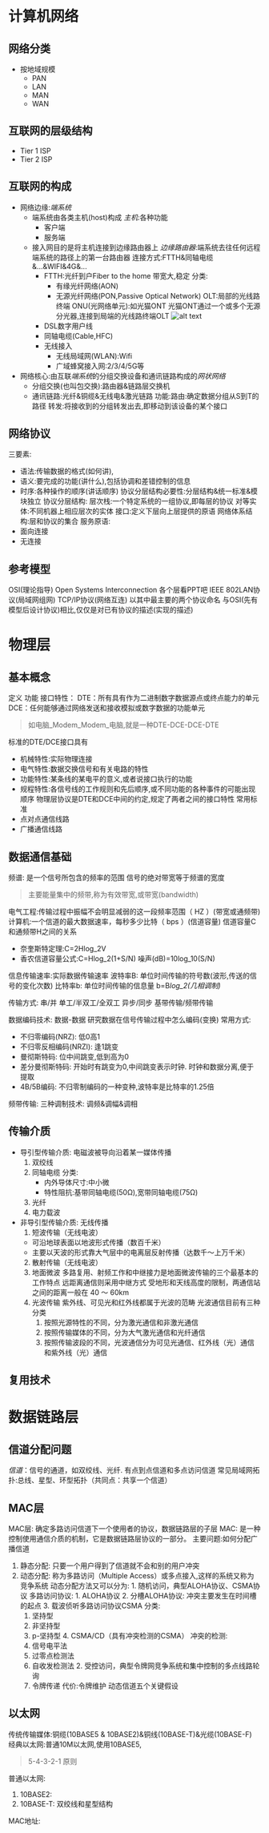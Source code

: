 # 计算机网络

## 网络分类

- 按地域规模
    - PAN
    - LAN
    - MAN
    - WAN

## 互联网的层级结构
- Tier 1 ISP
- Tier 2 ISP

## 互联网的构成 
- 网络边缘:*端系统*
  - 端系统由各类主机(host)构成
    *主机*:各种功能
    - 客户端
    - 服务端
  - 接入网目的是将主机连接到边缘路由器上
    *边缘路由器*:端系统去往任何远程端系统的路径上的第一台路由器
    连接方式:FTTH&同轴电缆&...&WIFI&4G&...
      - FTTH:光纤到户Fiber to the home
        带宽大,稳定
        分类: 
          - 有缘光纤网络(AON)
          - 无源光纤网络(PON,Passive Optical Network)
            OLT:局部的光线路终端
            ONU(光网络单元):如光猫ONT
            光猫ONT通过一个或多个无源分光器,连接到局端的光线路终端OLT
            ![alt text](image.png)
      - DSL数字用户线
      - 同轴电缆(Cable,HFC)
      - 无线接入
        - 无线局域网(WLAN):Wifi
        - 广域蜂窝接入网:2/3/4/5G等
- 网络核心:由互联*端系统*的分组交换设备和通讯链路构成的*网状网络*
    - 分组交换(也叫包交换):路由器&链路层交换机
    - 通讯链路:光纤&铜缆&无线电&激光链路
    功能:路由:确定数据分组从S到T的路径
        转发:将接收到的分组转发出去,即移动到该设备的某个接口

## 网络协议
三要素:
- 语法:传输数据的格式(如何讲),
- 语义:要完成的功能(讲什么),包括协调和差错控制的信息
- 时序:各种操作的顺序(讲话顺序)
协议分层结构必要性:分层结构&统一标准&模块独立
协议分层结构:
    层次栈:一个特定系统的一组协议,即每层的协议
    对等实体:不同机器上相应层次的实体
    接口:定义下层向上层提供的原语
    网络体系结构:层和协议的集合
服务原语:
- 面向连接
- 无连接

## 参考模型
OSI(理论指导)
    Open Systems Interconnection
    各个层看PPT吧
IEEE 802LAN协议(局域网组网)
TCP/IP协议(网络互连)
    以其中最主要的两个协议命名
    与OSI(先有模型后设计协议)相比,仅仅是对已有协议的描述(实现的描述)


# 物理层

## 基本概念
定义
功能
接口特性：
  DTE：所有具有作为二进制数字数据源点或终点能力的单元
  DCE：任何能够通过网络发送和接收模拟或数字数据的功能单元
  > 如电脑_Modem_Modem_电脑,就是一种DTE-DCE-DCE-DTE

  标准的DTE/DCE接口具有
  - 机械特性:实际物理连接
  - 电气特性:数据交换信号和有关电路的特性
  - 功能特性:某条线的某电平的意义,或者说接口执行的功能
  - 规程特性:各信号线的工作规则和先后顺序,或不同功能的各种事件的可能出现顺序
物理层协议是DTE和DCE中间的约定,规定了两者之间的接口特性
常用标准
  - 点对点通信线路
  - 广播通信线路

## 数据通信基础
频谱: 是一个信号所包含的频率的范围
信号的绝对带宽等于频谱的宽度
> 主要能量集中的频带,称为有效带宽,或带宽(bandwidth)

电气工程:传输过程中振幅不会明显减弱的这一段频率范围（ HZ ）(带宽或通频带)
计算机:一个信道的最大数据速率，每秒多少比特（ bps ）(信道容量)
信道容量C和通频带H之间的关系
   - 奈奎斯特定理:C=2Hlog_2V
   - 香农信道容量公式:C=Hlog_2(1+S/N)   噪声(dB)=10log_10(S/N)

信息传输速率:实际数据传输速率
  波特率B: 单位时间传输的符号数(波形,传送的信号的变化次数)
  比特率b: 单位时间传输的信息量   b=B*log_2(几相调制)*

传输方式:
  串/并
  单工/半双工/全双工
  异步/同步
  基带传输/频带传输

数据编码技术: 数据-数据
研究数据在信号传输过程中怎么编码(变换)
常用方式:
  - 不归零编码(NRZ): 低0高1
  - 不归零反相编码(NRZI): 逢1跳变
  - 曼彻斯特码: 位中间跳变,低到高为0
  - 差分曼彻斯特码: 开始时有跳变为0,中间跳变表示时钟. 
    时钟和数据分离,便于提取
  - 4B/5B编码: 不归零制编码的一种变种,波特率是比特率的1.25倍

频带传输:
三种调制技术: 调频&调幅&调相


## 传输介质
- 导引型传输介质: 电磁波被导向沿着某一媒体传播
  1. 双绞线
  2. 同轴电缆
    分类:
      - 内外导体尺寸:中小微
      - 特性阻抗:基带同轴电缆(50Ω),宽带同轴电缆(75Ω)
  3. 光纤
  4. 电力载波
- 非导引型传输介质: 无线传播
  1. 短波传输（无线电波）
    - 可沿地球表面以地波形式传播（数百千米）
    - 主要以天波的形式靠大气层中的电离层反射传播（达数千～上万千米）
  2. 散射传输（无线电波）
  3. 地面微波
    多路复用、射频工作和中继接力是地面微波传输的三个最基本的工作特点
    远距离通信则采用中继方式
    受地形和天线高度的限制，两通信站之间的距离一般在 40 ～ 60km
  4. 光波传输
    紫外线、可见光和红外线都属于光波的范畴
    光波通信目前有三种分类
     1. 按照光源特性的不同，分为激光通信和非激光通信
     2. 按照传输媒体的不同，分为大气激光通信和光纤通信
     3. 按照传输波段的不同，光波通信分为可见光通信、红外线（光）通信和紫外线（光）通信

## 复用技术




# 数据链路层

## 信道分配问题
*信道*：信号的通道，如双绞线、光纤. 有点到点信道和多点访问信道
常见局域网拓扑:总线、星型、环型拓扑（共同点：共享一个信道）

## MAC层
MAC层: 确定多路访问信道下一个使用者的协议，数据链路层的子层
MAC: 是一种控制使用通信介质的机制，它是数据链路层协议的一部分。
主要问题:如何分配广播信道
  1. 静态分配: 只要一个用户得到了信道就不会和别的用户冲突
  2. 动态分配: 称为多路访问（Multiple Access）或多点接入,这样的系统又称为竞争系统
  动态分配方法又可以分为:
    1. 随机访问，典型ALOHA协议、CSMA协议
    多路访问协议:
    1. ALOHA协议
    2. 分槽ALOHA协议: 冲突主要发生在时间槽的起点
    3. 载波侦听多路访问协议CSMA
    分类:
      1. 坚持型
      2. 非坚持型
      3. p-坚持型
    4. CSMA/CD（具有冲突检测的CSMA） 
    冲突的检测:
      1. 信号电平法
      2. 过零点检测法
      3. 自收发检测法 
    2. 受控访问，典型令牌网竞争系统和集中控制的多点线路轮询
      1. 令牌传递
      代价:令牌维护
  动态信道五个关键假设
  
## 以太网
传统传输媒体:铜缆(10BASE5 & 10BASE2)&铜线(10BASE-T)&光缆(10BASE-F)
经典以太网:普通10M以太网,使用10BASE5,
> 5-4-3-2-1 原则

普通以太网:
1. 10BASE2: 
2. 10BASE-T: 双绞线和星型结构 

MAC地址: 
